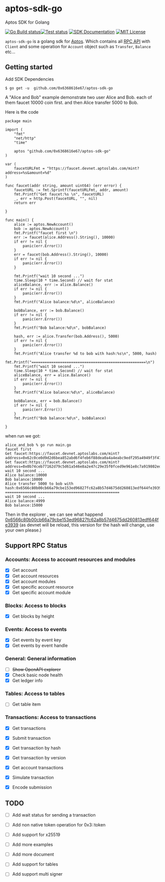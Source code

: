 # aptos-sdk-go
Aptos SDK for Golang

[![Go Build status](https://github.com/0x6368616e67/aptos-sdk-go/actions/workflows/build.yml/badge.svg?branch=main)](https://github.com/0x6368616e67/aptos-sdk-go/actions/workflows/build.yml)[![Test status](https://github.com/0x6368616e67/aptos-sdk-go/actions/workflows/ci.yml/badge.svg?branch=main)](https://github.com/0x6368616e67/aptos-sdk-go/actions/workflows/ci.yml) [![SDK Documentation](https://img.shields.io/badge/SDK-Documentation-blue)](https://pkg.go.dev/github.com/0x6368616e67/aptos-sdk-go) [![MIT License](https://img.shields.io/badge/license-MIT-blue.svg)](https://github.com/0x6368616e67/aptos-sdk-go/blob/main/LICENSE)

`aptos-sdk-go` is a golang sdk for [Aptos](https://aptoslabs.com/). Which contains 
all [RPC API](https://fullnode.devnet.aptoslabs.com/) with `Client` and some operation 
for `Account` object such as `Transfer`, `Balance` etc...

## Getting started

Add SDK Dependencies

    $ go get -u  github.com/0x6368616e67/aptos-sdk-go

A "Alice and Bob" example  demonstrate two user Alice and Bob.
each of them faucet 10000 coin first. and then Alice transfer 
5000 to Bob.

Here is the code

    package main

    import (
        "fmt"
        "net/http"
        "time"

        aptos "github.com/0x6368616e67/aptos-sdk-go"
    )

    var (
        faucetURLFmt = "https://faucet.devnet.aptoslabs.com/mint?address=%s&amount=%d"
    )

    func faucet(addr string, amount uint64) (err error) {
        faucetURL := fmt.Sprintf(faucetURLFmt, addr, amount)
        fmt.Printf("Get faucet:%s \n", faucetURL)
        _, err = http.Post(faucetURL, "", nil)
        return err

    }

    func main() {
        alice := aptos.NewAccount()
        bob := aptos.NewAccount()
        fmt.Printf("faucet first \n")
        err := faucet(alice.Address().String(), 10000)
        if err != nil {
            panic(err.Error())
        }
        err = faucet(bob.Address().String(), 10000)
        if err != nil {
            panic(err.Error())
        }

        fmt.Printf("wait 10 second ...")
        time.Sleep(10 * time.Second) // wait for stat
        aliceBalance, err := alice.Balance()
        if err != nil {
            panic(err.Error())
        }
        fmt.Printf("Alice balance:%d\n", aliceBalance)

        bobBalance, err := bob.Balance()
        if err != nil {
            panic(err.Error())
        }
        fmt.Printf("Bob balance:%d\n", bobBalance)

        hash, err := alice.Transfer(bob.Address(), 5000)
        if err != nil {
            panic(err.Error())
        }
        fmt.Printf("Alice transfer %d to bob with hash:%s\n", 5000, hash)
        fmt.Printf("====================================================\n")
        fmt.Printf("wait 10 second ...")
        time.Sleep(10 * time.Second) // wait for stat
        aliceBalance, err = alice.Balance()
        if err != nil {
            panic(err.Error())
        }
        fmt.Printf("Alice balance:%d\n", aliceBalance)

        bobBalance, err = bob.Balance()
        if err != nil {
            panic(err.Error())
        }
        fmt.Printf("Bob balance:%d\n", bobBalance)

    }

when run we got:


    alice_and_bob % go run main.go 
    faucet first 
    Get faucet:https://faucet.devnet.aptoslabs.com/mint?address=0x62c0ce0d9d2d6bea852abd6f4feb6f88dea0a4a4eabc9edf295a4949f3f47870&amount=10000 
    Get faucet:https://faucet.devnet.aptoslabs.com/mint?address=0x0b74ceb77162d79c5d61a546e8a2e47c29e35f0fced9e961e8c7a919802ed0de&amount=10000 
    wait 10 second ...
    Alice balance:10000
    Bob balance:10000
    Alice transfer 5000 to bob with hash:0x6566c80b00cb66a79cbe153ed96827fc62a8b57d4675dd260813edf644fe3939
    ====================================================
    wait 10 second ...
    Alice balance:4999
    Bob balance:15000

Then in the explorer , we can see what happend [0x6566c80b00cb66a79cbe153ed96827fc62a8b57d4675dd260813edf644fe3939](https://explorer.devnet.aptos.dev/txn/2604671) (as devnet will be reload, this version for the hash will change, use your own please.)



## Support RPC Status
### Accounts: Access to account resources and modules

- [x] Get account
- [x] Get account resources
- [x] Get account modules
- [x] Get specific account resource 
- [x] Get specific account module
### Blocks: Access to blocks

- [x] Get blocks by height

### Events: Access to events

- [x] Get events by event key
- [x] Get events by event handle

### General: General information

- [ ] ~~Show OpenAPI explorer~~
- [x] Check basic node health
- [x] Get ledger info

### Tables: Access to tables

- [ ] Get table item

### Transactions: Access to transactions

- [x] Get transactions
- [x] Submit transaction
- [x] Get transaction by hash
- [x] Get transaction by version
- [x] Get account transactions
- [x] Simulate transaction
- [x] Encode submission


## TODO

- [ ] Add wait status for sending a transaction
- [ ] Add non native token operation for 0x3::token
- [ ] Add support for x25519
- [ ] Add more examples
- [ ] Add more document
- [ ] Add support for tables
- [ ] Add support multi signer

